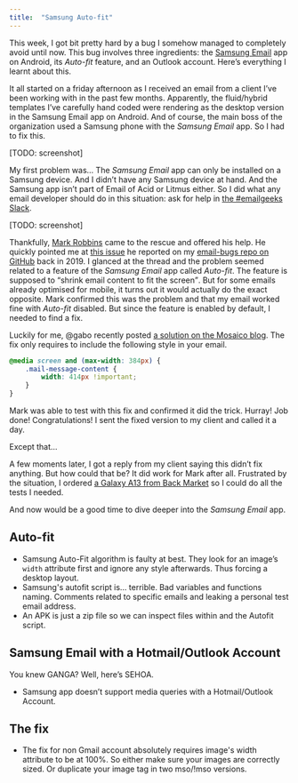 ```yaml
---
title:  "Samsung Auto-fit"
---
```


This week, I got bit pretty hard by a bug I somehow managed to completely avoid until now. This bug involves three ingredients: the [Samsung Email](https://play.google.com/store/apps/details?id=com.samsung.android.email.provider) app on Android, its <em>Auto-fit</em> feature, and an Outlook account. Here’s everything I learnt about this.

It all started on a friday afternoon as I received an email from a client I’ve been working with in the past few months. Apparently, the fluid/hybrid templates I’ve carefully hand coded were rendering as the desktop version in the Samsung Email app on Android. And of course, the main boss of the organization used a Samsung phone with the <em>Samsung Email</em> app. So I had to fix this.

[TODO: screenshot]

My first problem was… The <em>Samsung Email</em> app can only be installed on a Samsung device. And I didn’t have any Samsung device at hand. And the Samsung app isn’t part of Email of Acid or Litmus either. So I did what any email developer should do in this situation: ask for help in [the #emailgeeks Slack](https://email.geeks.chat/). 

[TODO: screenshot]

Thankfully, [Mark Robbins](https://mastodon.social/@M_J_Robbins) came to the rescue and offered his help. He quickly pointed me at [this issue](https://github.com/hteumeuleu/email-bugs/issues/73) he reported on my [email-bugs repo on GitHub](https://github.com/hteumeuleu/email-bugs/) back in 2019. I glanced at the thread and the problem seemed related to a feature of the <em>Samsung Email</em> app called <em>Auto-fit</em>. The feature is supposed to <q>shrink email content to fit the screen</q>. But for some emails already optimised for mobile, it turns out it would actually do the exact opposite. Mark confirmed this was the problem and that my email worked fine with <em>Auto-fit</em> disabled. But since the feature is enabled by default, I needed to find a fix.

Luckily for me, @gabo recently posted [a solution on the Mosaico blog](https://mosaico.io/email-client-tricks/samsung-email-autowidth-breaks-repositivity/). The fix only requires to include the following style in your email.

```css
@media screen and (max-width: 384px) {
	.mail-message-content {
		width: 414px !important;
	}
}
```

Mark was able to test with this fix and confirmed it did the trick. Hurray! Job done! Congratulations! I sent the fixed version to my client and called it a day.

Except that…

A few moments later, I got a reply from my client saying this didn’t fix anything. But how could that be? It did work for Mark after all. Frustrated by the situation, I ordered [a Galaxy A13 from Back Market](https://www.backmarket.com/en-us/search?q=galaxy%20a13) so I could do all the tests I needed.

And now would be a good time to dive deeper into the <em>Samsung Email</em> app.

## Auto-fit

* Samsung Auto-Fit algorithm is faulty at best. They look for an image’s `width` attribute first and ignore any style afterwards. Thus forcing a desktop layout.
* Samsung's autofit script is… terrible. Bad variables and functions naming. Comments related to specific emails and leaking a personal test email address.
* An APK is just a zip file so we can inspect files within and the Autofit script.

## Samsung Email with a Hotmail/Outlook Account

You knew GANGA? Well, here’s SEHOA. 

* Samsung app doesn’t support media queries with a Hotmail/Outlook Account.

## The fix

* The fix for non Gmail account absolutely requires image's width attribute to be at 100%. So either make sure your images are correctly sized. Or duplicate your image tag in two mso/!mso versions.
